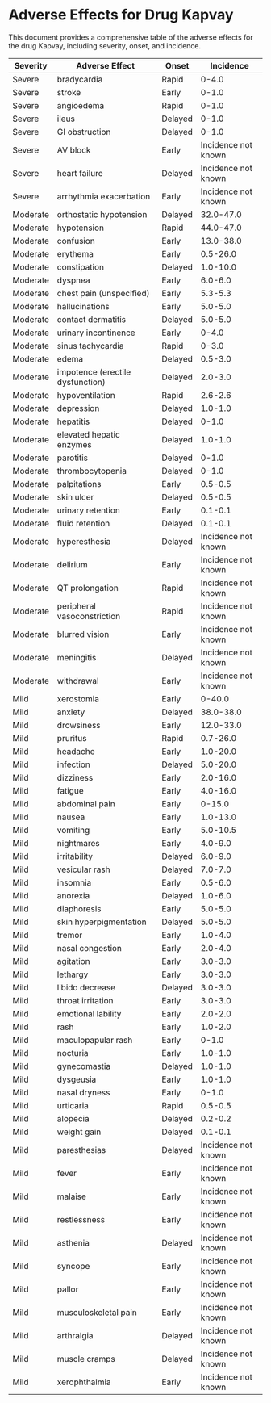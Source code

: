 # Adverse Effects for Drug Kapvay

This document provides a comprehensive table of the adverse effects for the drug Kapvay, including severity, onset, and incidence.

| Severity | Adverse Effect                     | Onset   | Incidence           |
|----------|------------------------------------|---------|---------------------|
| Severe   | bradycardia                        | Rapid   | 0-4.0               |
| Severe   | stroke                             | Early   | 0-1.0               |
| Severe   | angioedema                         | Rapid   | 0-1.0               |
| Severe   | ileus                              | Delayed | 0-1.0               |
| Severe   | GI obstruction                     | Delayed | 0-1.0               |
| Severe   | AV block                           | Early   | Incidence not known |
| Severe   | heart failure                      | Delayed | Incidence not known |
| Severe   | arrhythmia exacerbation            | Early   | Incidence not known |
| Moderate | orthostatic hypotension            | Delayed | 32.0-47.0           |
| Moderate | hypotension                        | Rapid   | 44.0-47.0           |
| Moderate | confusion                          | Early   | 13.0-38.0           |
| Moderate | erythema                           | Early   | 0.5-26.0            |
| Moderate | constipation                       | Delayed | 1.0-10.0            |
| Moderate | dyspnea                            | Early   | 6.0-6.0             |
| Moderate | chest pain (unspecified)           | Early   | 5.3-5.3             |
| Moderate | hallucinations                     | Early   | 5.0-5.0             |
| Moderate | contact dermatitis                 | Delayed | 5.0-5.0             |
| Moderate | urinary incontinence               | Early   | 0-4.0               |
| Moderate | sinus tachycardia                  | Rapid   | 0-3.0               |
| Moderate | edema                              | Delayed | 0.5-3.0             |
| Moderate | impotence (erectile dysfunction)   | Delayed | 2.0-3.0             |
| Moderate | hypoventilation                    | Rapid   | 2.6-2.6             |
| Moderate | depression                         | Delayed | 1.0-1.0             |
| Moderate | hepatitis                          | Delayed | 0-1.0               |
| Moderate | elevated hepatic enzymes           | Delayed | 1.0-1.0             |
| Moderate | parotitis                          | Delayed | 0-1.0               |
| Moderate | thrombocytopenia                   | Delayed | 0-1.0               |
| Moderate | palpitations                       | Early   | 0.5-0.5             |
| Moderate | skin ulcer                         | Delayed | 0.5-0.5             |
| Moderate | urinary retention                  | Early   | 0.1-0.1             |
| Moderate | fluid retention                    | Delayed | 0.1-0.1             |
| Moderate | hyperesthesia                      | Delayed | Incidence not known |
| Moderate | delirium                           | Early   | Incidence not known |
| Moderate | QT prolongation                    | Rapid   | Incidence not known |
| Moderate | peripheral vasoconstriction        | Rapid   | Incidence not known |
| Moderate | blurred vision                     | Early   | Incidence not known |
| Moderate | meningitis                         | Delayed | Incidence not known |
| Moderate | withdrawal                         | Early   | Incidence not known |
| Mild     | xerostomia                         | Early   | 0-40.0              |
| Mild     | anxiety                            | Delayed | 38.0-38.0           |
| Mild     | drowsiness                         | Early   | 12.0-33.0           |
| Mild     | pruritus                           | Rapid   | 0.7-26.0            |
| Mild     | headache                           | Early   | 1.0-20.0            |
| Mild     | infection                          | Delayed | 5.0-20.0            |
| Mild     | dizziness                          | Early   | 2.0-16.0            |
| Mild     | fatigue                            | Early   | 4.0-16.0            |
| Mild     | abdominal pain                     | Early   | 0-15.0              |
| Mild     | nausea                             | Early   | 1.0-13.0            |
| Mild     | vomiting                           | Early   | 5.0-10.5            |
| Mild     | nightmares                         | Early   | 4.0-9.0             |
| Mild     | irritability                       | Delayed | 6.0-9.0             |
| Mild     | vesicular rash                     | Delayed | 7.0-7.0             |
| Mild     | insomnia                           | Early   | 0.5-6.0             |
| Mild     | anorexia                           | Delayed | 1.0-6.0             |
| Mild     | diaphoresis                        | Early   | 5.0-5.0             |
| Mild     | skin hyperpigmentation             | Delayed | 5.0-5.0             |
| Mild     | tremor                             | Early   | 1.0-4.0             |
| Mild     | nasal congestion                   | Early   | 2.0-4.0             |
| Mild     | agitation                          | Early   | 3.0-3.0             |
| Mild     | lethargy                           | Early   | 3.0-3.0             |
| Mild     | libido decrease                    | Delayed | 3.0-3.0             |
| Mild     | throat irritation                  | Early   | 3.0-3.0             |
| Mild     | emotional lability                 | Early   | 2.0-2.0             |
| Mild     | rash                               | Early   | 1.0-2.0             |
| Mild     | maculopapular rash                 | Early   | 0-1.0               |
| Mild     | nocturia                           | Early   | 1.0-1.0             |
| Mild     | gynecomastia                       | Delayed | 1.0-1.0             |
| Mild     | dysgeusia                         | Early   | 1.0-1.0             |
| Mild     | nasal dryness                      | Early   | 0-1.0               |
| Mild     | urticaria                          | Rapid   | 0.5-0.5             |
| Mild     | alopecia                           | Delayed | 0.2-0.2             |
| Mild     | weight gain                        | Delayed | 0.1-0.1             |
| Mild     | paresthesias                       | Delayed | Incidence not known |
| Mild     | fever                              | Early   | Incidence not known |
| Mild     | malaise                            | Early   | Incidence not known |
| Mild     | restlessness                       | Early   | Incidence not known |
| Mild     | asthenia                           | Delayed | Incidence not known |
| Mild     | syncope                            | Early   | Incidence not known |
| Mild     | pallor                             | Early   | Incidence not known |
| Mild     | musculoskeletal pain               | Early   | Incidence not known |
| Mild     | arthralgia                         | Delayed | Incidence not known |
| Mild     | muscle cramps                      | Delayed | Incidence not known |
| Mild     | xerophthalmia                      | Early   | Incidence not known |
